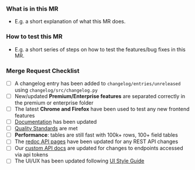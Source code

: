 ### What is in this MR
- E.g. a short explanation of what this MR does.

### How to test this MR
- E.g. a short series of steps on how to test the features/bug fixes in this MR.

### Merge Request Checklist

- [ ] A changelog entry has been added to `changelog/entries/unreleased` using `changelog/src/changelog.py`
- [ ] New/updated **Premium/Enterprise features** are separated correctly in the premium or enterprise folder
- [ ] The latest **Chrome and Firefox** have been used to test any new frontend features
- [ ] [Documentation](https://gitlab.com/bramw/baserow/-/tree/develop/docs) has been
  updated
- [ ] [Quality Standards](https://gitlab.com/bramw/baserow/-/blob/develop/CONTRIBUTING.md#quality-standards)
  are met
- [ ] **Performance**: tables are still fast with 100k+ rows, 100+ field tables
- [ ] The [redoc API pages](https://api.baserow.io/api/redoc/) have been updated for any
  REST API changes
- [ ] 
  Our [custom API docs](https://gitlab.com/bramw/baserow/-/blob/develop/web-frontend/modules/database/pages/APIDocsDatabase.vue)
  are updated for changes to endpoints accessed via api tokens
- [ ] The UI/UX has been updated
  following [UI Style Guide](https://baserow.io/style-guide)
